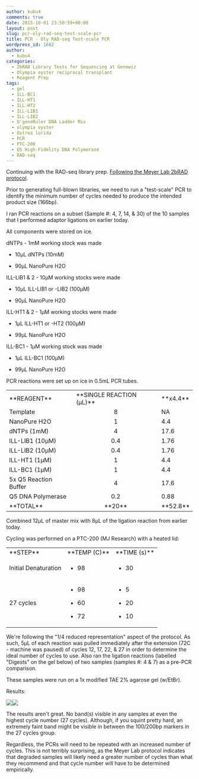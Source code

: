 ```yaml
---
author: kubu4
comments: true
date: 2015-10-01 23:50:59+00:00
layout: post
slug: pcr-oly-rad-seq-test-scale-pcr
title: PCR - Oly RAD-seq Test-scale PCR
wordpress_id: 1682
author:
  - kubu4
categories:
  - 2bRAD Library Tests for Sequencing at Genewiz
  - Olympia oyster reciprocal transplant
  - Reagent Prep
tags:
  - gel
  - ILL-BC1
  - ILL-HT1
  - ILL-HT2
  - ILL-LIB1
  - ILL-LIB2
  - O'geneRuler DNA Ladder Mix
  - olympia oyster
  - Ostrea lurida
  - PCR
  - PTC-200
  - Q5 High-Fidelity DNA Polymerase
  - RAD-seq
---
```


Continuing with the RAD-seq library prep. [Following the Meyer Lab 2bRAD protocol](httpss://github.com/sr320/LabDocs/blob/master/protocols/External_Protocols/2bRAD_11Aug2015.pdf).

Prior to generating full-blown libraries, we need to run a "test-scale" PCR to identify the minimum number of cycles needed to produce the intended product size (166bp).

I ran PCR reactions on a subset (Sample #: 4, 7, 14, & 30) of the 10 samples that I performed adaptor ligations on earlier today.

All components were stored on ice.

dNTPs - 1mM working stock was made




    
  * 10μL dNTPs (10mM)

    
  * 90μL NanoPure H2O





ILL-LIB1 & 2 - 10μM working stocks were made


    
  * 10μL ILL-LIB1 or -LIB2 (100μM)

    
  * 90μL NanoPure H2O





ILL-HT1 & 2 - 1μM working stocks were made


    
  * 1μL ILL-HT1 or -HT2 (100μM)

    
  * 99μL NanoPure H2O





ILL-BC1 - 1μM working stock was made


    
  * 1μL ILL-BC1 (100μM)

    
  * 99μL NanoPure H2O





PCR reactions were set up on ice in 0.5mL PCR tubes.

<table >
<tbody >
<tr >

<td >**REAGENT**
</td>

<td >**SINGLE REACTION (μL)**
</td>

<td >**x4.4**
</td>
</tr>
<tr >

<td >Template
</td>

<td style="text-align: center;" >8
</td>

<td >NA
</td>
</tr>
<tr >

<td >NanoPure H2O
</td>

<td style="text-align: center;" >1
</td>

<td >4.4
</td>
</tr>
<tr >

<td >dNTPs (1mM)
</td>

<td style="text-align: center;" >4
</td>

<td >17.6
</td>
</tr>
<tr >

<td >ILL-LIB1 (10μM)
</td>

<td style="text-align: center;" >0.4
</td>

<td >1.76
</td>
</tr>
<tr >

<td >ILL-LIB2 (10μM)
</td>

<td style="text-align: center;" >0.4
</td>

<td >1.76
</td>
</tr>
<tr >

<td >ILL-HT1 (1μM)
</td>

<td style="text-align: center;" >1
</td>

<td >4.4
</td>
</tr>
<tr >

<td >ILL-BC1 (1μM)
</td>

<td style="text-align: center;" >1
</td>

<td >4.4
</td>
</tr>
<tr >

<td >5x Q5 Reaction Buffer
</td>

<td style="text-align: center;" >4
</td>

<td >17.6
</td>
</tr>
<tr >

<td >Q5 DNA Polymerase
</td>

<td style="text-align: center;" >0.2
</td>

<td >0.88
</td>
</tr>
<tr >

<td >**TOTAL**
</td>

<td style="text-align: center;" >**20**
</td>

<td >**52.8**
</td>
</tr>
</tbody>
</table>



Combined 12μL of master mix with 8μL of the ligation reaction from earlier today.

Cycling was performed on a PTC-200 (MJ Research) with a heated lid:

<table >
<tbody >
<tr >

<td >**STEP**
</td>

<td style="text-align: left;" >**TEMP (C)**
</td>

<td >**TIME (s)**
</td>
</tr>
<tr >

<td >Initial Denaturation
</td>

<td >



    
  * 98



</td>

<td >



    
  * 30



</td>
</tr>
<tr >

<td >27 cycles
</td>

<td >



    
  * 98

    
  * 60

    
  * 72



</td>

<td >



    
  * 5

    
  * 20

    
  * 10



</td>
</tr>
</tbody>
</table>

We're following the "1/4 reduced representation" aspect of the protocol. As such, 5μL of each reaction was pulled immediately after the extension (72C - machine was paused) of cycles 12, 17, 22, & 27 in order to determine the ideal number of cycles to use. Also ran the ligation reactions (labelled "Digests" on the gel below) of two samples (samples #: 4 & 7) as a pre-PCR comparison.

These samples were run on a 1x modified TAE 2% agarose gel (w/EtBr).



Results:

[![](httpss://raw.githubusercontent.com/sr320/LabDocs/master/protocols/Commercial_Protocols/ThermoFisher_OgeneRuler_DNA_Ladder_Mix_F100439.jpg)](https://raw.githubusercontent.com/sr320/LabDocs/master/protocols/Commercial_Protocols/ThermoFisher_OgeneRuler_DNA_Ladder_Mix_F100439.jpg)[![](http://eagle.fish.washington.edu/Arabidopsis/20151001_Oly_RAD_gel.jpg)](http://eagle.fish.washington.edu/Arabidopsis/20151001_Oly_RAD_gel.jpg)

















The results aren't great. No band(s) visible in any samples at even the highest cycle number (27 cycles). Although, if you squint pretty hard, an extremely faint band might be visible in between the 100/200bp markers in the 27 cycles group.

Regardless, the PCRs will need to be repeated with an increased number of cycles. This is not terribly surprising, as the Meyer Lab protocol indicates that degraded samples will likely need a greater number of cycles than what they recommend and that cycle number will have to be determined empirically.


